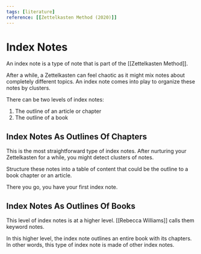 ```yaml
---
tags: [literature]
reference: [[Zettelkasten Method (2020)]]
---
```


# Index Notes

An index note is a type of note that is part of the [[Zettelkasten Method]].

After a while, a Zettelkasten can feel chaotic as it might mix notes about completely different topics. An index note comes into play to organize these notes by clusters.

There can be two levels of index notes:
1. The outline of an article or chapter
2. The outline of a book

## Index Notes As Outlines Of Chapters

This is the most straightforward type of index notes. After nurturing your Zettelkasten for a while, you might detect  clusters of notes.

Structure these notes into a table of content that could be the outline to a book chapter or an article.

There you go, you have your first index note.

## Index Notes As Outlines Of Books

This level of index notes is at a higher level. [[Rebecca Williams]] calls them keyword notes.

In this higher level, the index note outlines an entire book with its chapters. In other words, this type of index note is made of other index notes.

[//begin]: # "Autogenerated link references for markdown compatibility"
[zettelkasten-method]: ../1-fleeting/zettelkasten-method "Zettelkasten Method"
[//end]: # "Autogenerated link references"
